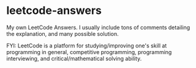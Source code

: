 # leetcode-answers
My own LeetCode Answers. I usually include tons of comments detailing the explanation, and many possible solution.

FYI: LeetCode is a platform for studying/improving one's skill at programming in general, competitive programming, programming interviewing, and critical/mathematical solving ability.

